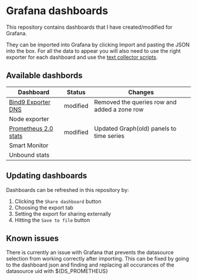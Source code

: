 # Grafana dashboards

This repository contains dashboards that I have created/modified for Grafana.

They can be imported into Grafana by clicking Import and pasting the JSON into the box. For all the data to appear you will also need to use the right exporter for each dashboard and use the [text collector scripts](https://github.com/lavery98/text-collectors).

## Available dashbords
| Dashboard            | Status   | Changes |
| -------------------- | -------- | ------- |
| [Bind9 Exporter DNS](https://grafana.com/grafana/dashboards/12309-bind9-exporter-dns/) | modified | Removed the queries row and added a zone row |
| Node exporter        |          |         |
| [Prometheus 2.0 stats](https://grafana.com/grafana/dashboards/15489-prometheus-2-0-stats/) | modified | Updated Graph(old) panels to time series |
| Smart Monitor        |          |         |
| Unbound stats        |          |         |

## Updating dashboards
Dashboards can be refreshed in this repository by:
1. Clicking the `Share dashboard` button
2. Choosing the export tab
3. Setting the export for sharing externally
4. Hitting the `Save to file` button

## Known issues
There is currently an issue with Grafana that prevents the datasource selection from working correctly after importing. This can be fixed by going to the dashboard json and finding and replacing all occurances of the datasource uid with ${DS_PROMETHEUS}